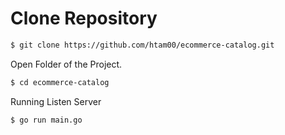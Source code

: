 # Clone Repository

```bash
$ git clone https://github.com/htam00/ecommerce-catalog.git
```

Open Folder of the Project.
```bash
$ cd ecommerce-catalog
```

Running Listen Server
```bash
$ go run main.go
```

